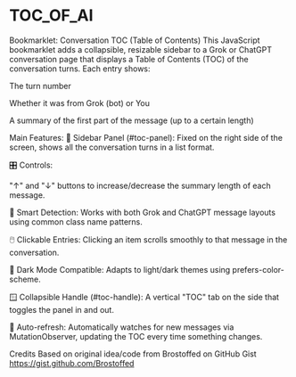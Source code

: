 # TOC_OF_AI
Bookmarklet: Conversation TOC (Table of Contents)
This JavaScript bookmarklet adds a collapsible, resizable sidebar to a Grok or ChatGPT conversation page that displays a Table of Contents (TOC) of the conversation turns. Each entry shows:

The turn number

Whether it was from Grok (bot) or You

A summary of the first part of the message (up to a certain length)

Main Features:
📌 Sidebar Panel (#toc-panel): Fixed on the right side of the screen, shows all the conversation turns in a list format.

🎛️ Controls:

"↑" and "↓" buttons to increase/decrease the summary length of each message.

🧠 Smart Detection: Works with both Grok and ChatGPT message layouts using common class name patterns.

🖱️ Clickable Entries: Clicking an item scrolls smoothly to that message in the conversation.

🎨 Dark Mode Compatible: Adapts to light/dark themes using prefers-color-scheme.

🪟 Collapsible Handle (#toc-handle): A vertical "TOC" tab on the side that toggles the panel in and out.

🔄 Auto-refresh: Automatically watches for new messages via MutationObserver, updating the TOC every time something changes.

Credits
Based on original idea/code from Brostoffed on GitHub Gist https://gist.github.com/Brostoffed
